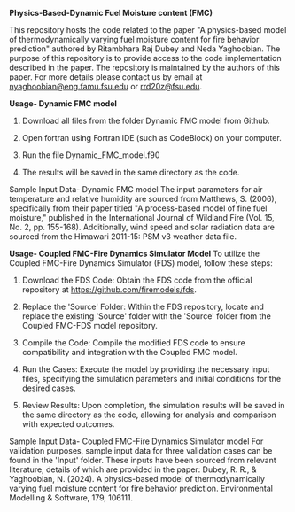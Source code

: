 **Physics-Based-Dynamic Fuel Moisture content (FMC)**

This repository hosts the code related to the paper "A physics-based model of thermodynamically varying fuel moisture content for fire behavior prediction" authored by Ritambhara Raj Dubey and Neda Yaghoobian. The purpose of this repository is to provide access to the code implementation described in the paper. The repository is maintained by the authors of this paper. For more details please contact us by email at nyaghoobian@eng.famu.fsu.edu or rrd20z@fsu.edu.

**Usage- Dynamic FMC model**
1. Download all files from the folder Dynamic FMC model from Github.

2. Open fortran using Fortran IDE (such as CodeBlock) on your computer.

3. Run the file Dynamic_FMC_model.f90

4. The results will be saved in the same directory as the code.

Sample Input Data- Dynamic FMC model
The input parameters for air temperature and relative humidity are sourced from Matthews, S. (2006), specifically from their paper titled "A process-based model of fine fuel moisture," published in the International Journal of Wildland Fire (Vol. 15, No. 2, pp. 155-168). Additionally, wind speed and solar radiation data are sourced from the Himawari 2011-15: PSM v3 weather data file.

**Usage- Coupled FMC-Fire Dynamics Simulator Model**
To utilize the Coupled FMC-Fire Dynamics Simulator (FDS) model, follow these steps:

1. Download the FDS Code: Obtain the FDS code from the official repository at https://github.com/firemodels/fds.

2. Replace the 'Source' Folder: Within the FDS repository, locate and replace the existing 'Source' folder with the 'Source' folder from the Coupled FMC-FDS model repository.

3. Compile the Code: Compile the modified FDS code to ensure compatibility and integration with the Coupled FMC model.

4. Run the Cases: Execute the model by providing the necessary input files, specifying the simulation parameters and initial conditions for the desired cases.

5. Review Results: Upon completion, the simulation results will be saved in the same directory as the code, allowing for analysis and comparison with expected outcomes.

Sample Input Data- Coupled FMC-Fire Dynamics Simulator model
For validation purposes, sample input data for three validation cases can be found in the 'Input' folder. These inputs have been sourced from relevant literature, details of which are provided in the paper: Dubey, R. R., & Yaghoobian, N. (2024). A physics-based model of thermodynamically varying fuel moisture content for fire behavior prediction. Environmental Modelling & Software, 179, 106111.
